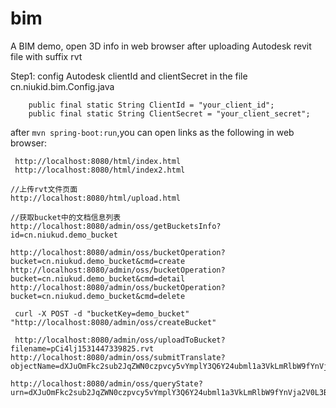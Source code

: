 # bim
A BIM demo, open 3D info in web browser after uploading Autodesk revit file with suffix rvt  


Step1: config Autodesk clientId and clientSecret in the file cn.niukid.bim.Config.java
```
	public final static String ClientId = "your_client_id";
	public final static String ClientSecret = "your_client_secret";
```

after `mvn spring-boot:run`,you can open links as the following in web browser:
```
 http://localhost:8080/html/index.html
 http://localhost:8080/html/index2.html

//上传rvt文件页面
http://localhost:8080/html/upload.html

//获取bucket中的文档信息列表
http://localhost:8080/admin/oss/getBucketsInfo?id=cn.niukud.demo_bucket

http://localhost:8080/admin/oss/bucketOperation?bucket=cn.niukud.demo_bucket&cmd=create
http://localhost:8080/admin/oss/bucketOperation?bucket=cn.niukud.demo_bucket&cmd=detail
http://localhost:8080/admin/oss/bucketOperation?bucket=cn.niukud.demo_bucket&cmd=delete

 curl -X POST -d "bucketKey=demo_bucket"  "http://localhost:8080/admin/oss/createBucket"

 http://localhost:8080/admin/oss/uploadToBucket?filename=pCi4lj1531447339825.rvt
http://localhost:8080/admin/oss/submitTranslate?objectName=dXJuOmFkc2sub2JqZWN0czpvcy5vYmplY3Q6Y24ubml1a3VkLmRlbW9fYnVja2V0L3BDaTRsajE1MzE0NDczMzk4MjUucnZ0

http://localhost:8080/admin/oss/queryState?urn=dXJuOmFkc2sub2JqZWN0czpvcy5vYmplY3Q6Y24ubml1a3VkLmRlbW9fYnVja2V0L3BDaTRsajE1MzE0NDczMzk4MjUucnZ0&acceptEncoding=gzip

```
